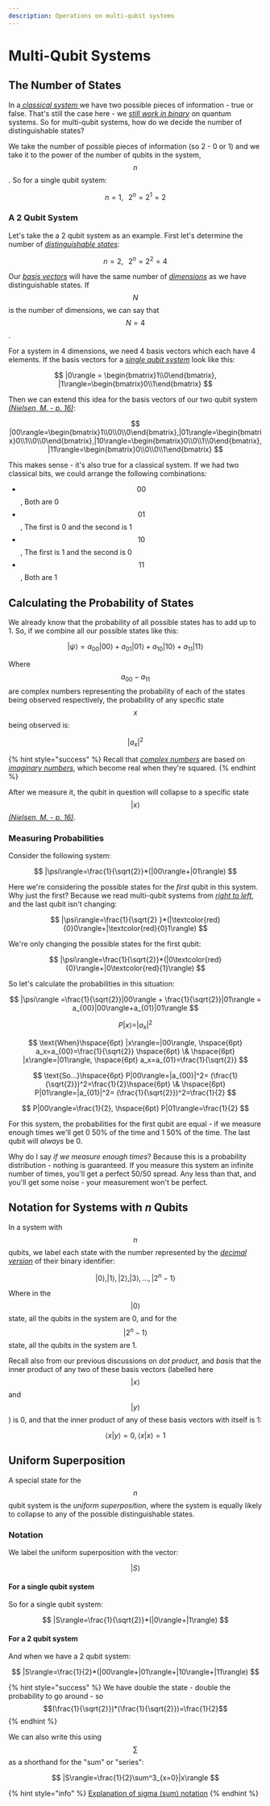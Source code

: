 ```yaml
---
description: Operations on multi-qubit systems
---
```


# Multi-Qubit Systems

## The Number of States

In a[ _classical system_ ](untitled.md#yes-no)we have two possible pieces of information - true or false. That's still the case here - we [_still work in binary_](quantum-bits.md#distinguishable-states) on quantum systems. So for multi-qubit systems, how do we decide the number of distinguishable states?

We take the number of possible pieces of information \(so 2 - 0 or 1\) and we take it to the power of the number of qubits in the system, $$n$$. So for a single qubit system:

$$
n=1, \hspace{8pt} 2^n = 2^1 = 2
$$

### A 2 Qubit System

Let's take the a 2 qubit system as an example. First let's determine the number of [_distinguishable states_](../physics/quantum-mechanics.md#distinguishable-states):

$$
n=2, \hspace{8pt}2^n=2^2=4
$$

Our [_basis vectors_](../linear-algebra/space-dimension-and-span.md#basis) will have the same number of [_dimensions_](../linear-algebra/space-dimension-and-span.md#dimensions) as we have distinguishable states. If $$N$$ is the number of dimensions, we can say that $$N=4$$.

For a system in 4 dimensions, we need 4 basis vectors which each have 4 elements. If the basis vectors for a [_single qubit system_](quantum-bits.md#the-single-qubit-system) look like this:

$$
|0\rangle = \begin{bmatrix}1\\0\end{bmatrix}, |1\rangle=\begin{bmatrix}0\\1\end{bmatrix}
$$

Then we can extend this idea for the basis vectors of our two qubit system [_\(Nielsen, M. - p. 16\)_](qubits-summary/qubit-references.md#states-for-a-2-qubit-system):

$$
|00\rangle=\begin{bmatrix}1\\0\\0\\0\end{bmatrix},|01\rangle=\begin{bmatrix}0\\1\\0\\0\end{bmatrix},|10\rangle=\begin{bmatrix}0\\0\\1\\0\end{bmatrix},|11\rangle=\begin{bmatrix}0\\0\\0\\1\end{bmatrix}
$$

This makes sense - it's also true for a classical system. If we had two classical bits, we could arrange the following combinations:

* $$00$$, Both are 0
* $$01$$, The first is 0 and the second is 1
* $$10$$, The first is 1 and the second is 0
* $$11$$, Both are 1

## Calculating the Probability of States

We already know that the probability of all possible states has to add up to 1. So, if we combine all our possible states like this:

$$
|\psi\rangle=a_{00}|00\rangle+a_{01}|01\rangle+a_{10}|10\rangle+a_{11}|11\rangle
$$

Where $$a_{00} - a_{11}$$ are complex numbers representing the probability of each of the states being observed respectively, the probability of any specific state $$x$$ being observed is:

$$
|a_x|^2
$$

{% hint style="success" %}
Recall that [_complex numbers_](../physics/quantum-mechanics.md#complex-numbers-1) are based on [_imaginary numbers_](../physics/quantum-mechanics.md#imaginary-numbers), which become real when they're squared.
{% endhint %}

After we measure it, the qubit in question will collapse to a specific state $$|x\rangle$$ [_\(Nielsen, M. - p. 16\)_](qubits-summary/qubit-references.md#math-for-the-probability-of-observing-a-qubit-in-a-particular-state)_._

### Measuring Probabilities

Consider the following system:

$$
|\psi\rangle=\frac{1}{\sqrt{2}}*(|00\rangle+|01\rangle)
$$

Here we're considering the possible states for the _first_ qubit in this system. Why just the first? Because we read multi-qubit systems from [_right to left_](quantum-bits.md#notation), and the last qubit isn't changing:

$$
|\psi\rangle=\frac{1}{\sqrt{2}
}*(|\textcolor{red}{0}0\rangle+|\textcolor{red}{0}1\rangle)
$$

We're only changing the possible states for the first qubit:

$$
|\psi\rangle=\frac{1}{\sqrt{2}}*(|0\textcolor{red}{0}\rangle+|0\textcolor{red}{1}\rangle)
$$

So let's calculate the probabilities in this situation:

$$
|\psi\rangle =\frac{1}{\sqrt{2}}|00\rangle + \frac{1}{\sqrt{2}}|01\rangle = a_{00}|00\rangle+a_{01}|01\rangle
$$

$$
P|x\rangle=|a_x|^2
$$

$$
\text{When}\hspace{6pt} |x\rangle=|00\rangle, \hspace{6pt} a_x=a_{00}=\frac{1}{\sqrt{2}} \hspace{6pt} \& \hspace{6pt} |x\rangle=|01\rangle, \hspace{6pt} a_x=a_{01}=\frac{1}{\sqrt{2}}
$$

$$
\text{So...}\hspace{6pt} P|00\rangle=|a_{00}|^2= (\frac{1}{\sqrt{2}})^2=\frac{1}{2}\hspace{6pt} \& \hspace{6pt} P|01\rangle=|a_{01}|^2= (\frac{1}{\sqrt{2}})^2=\frac{1}{2}
$$

$$
P|00\rangle=\frac{1}{2}, \hspace{6pt} P|01\rangle=\frac{1}{2}
$$

For this system, the probabilities for the first qubit are equal - if we measure enough times we'll get 0 50% of the time and 1 50% of the time. The last qubit will _always_ be 0.

Why do I say _if we measure enough times_? Because this is a probability distribution - nothing is guaranteed. If you measure this system an infinite number of times, you'll get a perfect 50/50 spread. Any less than that, and you'll get some noise - your measurement won't be perfect.

## Notation for Systems with _n_ Qubits

In a system with $$n$$ qubits, we label each state with the number represented by the [_decimal version_](quantum-bits.md#notation) of their binary identifier:

$$
|0\rangle, |1\rangle,|2\rangle,|3\rangle, ... , |2^n-1\rangle
$$

Where in the $$|0\rangle$$ state, all the qubits in the system are 0, and for the $$|2^n-1\rangle$$ state, all the qubits in the system are 1.

Recall also from our previous discussions on _dot product_, and _basis_ that the inner product of any two of these basis vectors \(labelled here $$|x\rangle$$ and $$|y\rangle$$\) is 0, and that the inner product of any of these basis vectors with itself is 1:

$$
\langle x|y \rangle=0, \langle x | x \rangle=1
$$

## Uniform Superposition

A special state for the $$n$$ qubit system is the _uniform superposition_, where the system is equally likely to collapse to any of the possible distinguishable states.

### Notation

We label the uniform superposition with the vector:

$$
|S\rangle
$$

#### For a single qubit system

So for a single qubit system:

$$
|S\rangle=\frac{1}{\sqrt{2}}*(|0\rangle+|1\rangle)
$$

#### For a 2 qubit system

And when we have a 2 qubit system:

$$
|S\rangle=\frac{1}{2}*(|00\rangle+|01\rangle+|10\rangle+|11\rangle)
$$

{% hint style="success" %}
We have double the state - double the probability to go around - so $$(\frac{1}{\sqrt{2}})*(\frac{1}{\sqrt{2}})=\frac{1}{2}$$ 
{% endhint %}

We can also write this using $$\sum$$ as a shorthand for the "sum" or "series":

$$
|S\rangle=\frac{1}{2}\sum^3_{x=0}|x\rangle
$$

{% hint style="info" %}
[Explanation of sigma \(sum\) notation](https://www.khanacademy.org/math/ap-calculus-ab/ab-integration-new/ab-6-3/v/sigma-notation-sum)
{% endhint %}



